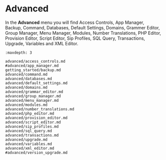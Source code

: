 # Advanced

In the **Advanced** menu you will find Access Controls, App Manager, Backup, Command, Databases, Default Settings, Domains, Grammer Editor, Group Manager, Menu Manager, Modules, Number Translations, PHP Editor, Provision Editor, Script Editor, Sip Profiles, SQL Query, Transactions, Upgrade, Variables and XML Editor.

```{toctree}
:maxdepth: 3

advanced/access_controls.md
#advanced/app_manager.md
getting_started/backup.md
advanced/command.md
advanced/databases.md
advanced/default_settings.md
advanced/domains.md
advanced/grammar_editor.md
advanced/group_manager.md
advanced/menu_manager.md
advanced/modules.md
advanced/number_translations.md
advanced/php_editor.md
advanced/provision_editor.md
advanced/script_editor.md
advanced/sip_profiles.md
advanced/sql_query.md
advanced/transactions.md
advanced/upgrade.md
advanced/variables.md
advanced/xml_editor.md
#advanced/version_upgrade.md
```

